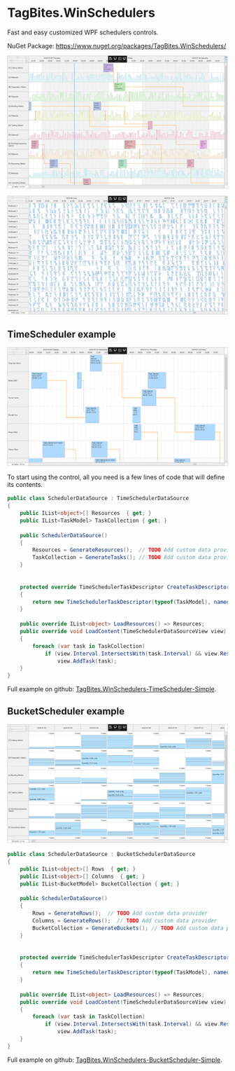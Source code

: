 # TagBites.WinSchedulers

Fast and easy customized WPF schedulers controls.

NuGet Package: https://www.nuget.org/packages/TagBites.WinSchedulers/

![](_media/TimeScheduler_Customization_1264x681.png)  

![](_media/TimeScheduler_Performance_1264x681.png)


## TimeScheduler example

![](_media/TimeScheduler_Simple_1264x681.png)

To start using the control, all you need is a few lines of code that will define its contents.

```csharp
public class SchedulerDataSource : TimeSchedulerDataSource
{
    public IList<object>[] Resources  { get; }
    public IList<TaskModel> TaskCollection { get; }

    public SchedulerDataSource()
    {
        Resources = GenerateResources();  // TODO Add custom data provider
        TaskCollection = GenerateTasks(); // TODO Add custom data provider
    }


    protected override TimeSchedulerTaskDescriptor CreateTaskDescriptor()
    {
        return new TimeSchedulerTaskDescriptor(typeof(TaskModel), nameof(TaskModel.Resource), nameof(TaskModel.Interval));
    }

    public override IList<object> LoadResources() => Resources;
    public override void LoadContent(TimeSchedulerDataSourceView view)
    {
        foreach (var task in TaskCollection)
            if (view.Interval.IntersectsWith(task.Interval) && view.Resources.Contains(task.Resource))
                view.AddTask(task);
    }
}
```

Full example on github: [TagBites.WinSchedulers-TimeScheduler-Simple](https://github.com/TagBites/TagBites.WinSchedulers-TimeScheduler-Simple).


## BucketScheduler example

![](_media/BucketScheduler_Simple_1264x681.png)

```csharp
public class SchedulerDataSource : BucketSchedulerDataSource
{
    public IList<object>[] Rows  { get; }
    public IList<object>[] Columns  { get; }
    public IList<BucketModel> BucketCollection { get; }

    public SchedulerDataSource()
    {
        Rows = GenerateRows();  // TODO Add custom data provider
        Columns = GenerateRows();  // TODO Add custom data provider
        BucketCollection = GenerateBuckets(); // TODO Add custom data provider
    }


    protected override TimeSchedulerTaskDescriptor CreateTaskDescriptor()
    {
        return new TimeSchedulerTaskDescriptor(typeof(TaskModel), nameof(TaskModel.Resource), nameof(TaskModel.Interval));
    }

    public override IList<object> LoadResources() => Resources;
    public override void LoadContent(TimeSchedulerDataSourceView view)
    {
        foreach (var task in TaskCollection)
            if (view.Interval.IntersectsWith(task.Interval) && view.Resources.Contains(task.Resource))
                view.AddTask(task);
    }
}
```

Full example on github: [TagBites.WinSchedulers-BucketScheduler-Simple](https://github.com/TagBites/TagBites.WinSchedulers-BucketScheduler-Simple).
